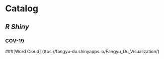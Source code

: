 # Catalog
## *R Shiny*
### [COV-19](https://fangyu-du.shinyapps.io/cov-19/) 
###[Word Cloud] (ttps://fangyu-du.shinyapps.io/Fangyu_Du_Visualization/)
